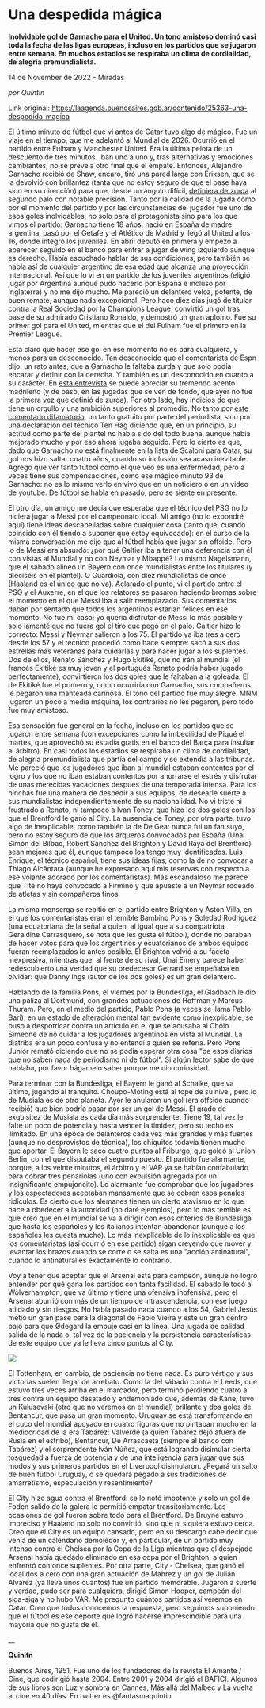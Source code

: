 # Una despedida mágica

**Inolvidable gol de Garnacho para el United. Un tono amistoso dominó casi toda la fecha de las ligas europeas, incluso en los partidos que se jugaron entre semana. En muchos estadios se respiraba un clima de cordialidad, de alegría premundialista.**

14 de November de 2022 - Miradas

_por Quintín_

Link original: https://laagenda.buenosaires.gob.ar/contenido/25363-una-despedida-magica



El último minuto de fútbol que vi antes de Catar tuvo algo de mágico. Fue un viaje en el tiempo, que me adelantó al Mundial de 2026. Ocurrió en el partido entre Fulham y Manchester United. Era la última pelota de un descuento de tres minutos. Iban uno a uno y, tras alternativas y emociones cambiantes, no se preveía otro final que el empate. Entonces, Alejandro Garnacho recibió de Shaw, encaró, tiró una pared larga con Eriksen, que se la devolvió con brillantez (tanta que no estoy seguro de que el pase haya sido en su dirección) para que, desde un ángulo difícil, [definiera de zurda](https://www.mdzol.com/deportes/2022/11/13/el-agonico-gol-de-garnacho-que-le-dio-el-triunfo-al-manchester-united-290859.html) al segundo palo con notable precisión. Tanto por la calidad de la jugada como por el momento del partido y por las circunstancias del jugador fue uno de esos goles inolvidables, no solo para el protagonista sino para los que vimos el partido. Garnacho tiene 18 años, nació en España de madre argentina, pasó por el Getafe y el Atlético de Madrid y llegó al United a los 16, donde integró los juveniles. En abril debutó en primera y empezó a aparecer seguido en el banco para entrar a jugar de wing izquierdo aunque es derecho. Había escuchado hablar de sus condiciones, pero también se habla así de cualquier argentino de esa edad que alcanza una proyección internacional. Así que lo vi en un partido de los juveniles argentinos (eligió jugar por Argentina aunque pudo hacerlo por España e incluso por Inglaterra) y no me dijo mucho. Me pareció un delantero veloz, potente, de buen remate, aunque nada excepcional. Pero hace diez días jugó de titular contra la Real Sociedad por la Champions League, convirtió un gol tras pase de su admirado Cristiano Ronaldo, y demostró un gran aplomo. Fue su primer gol para el United, mientras que el del Fulham fue el primero en la Premier League.




Está claro que hacer ese gol en ese momento no es para cualquiera, y menos para un desconocido. Tan desconocido que el comentarista de Espn dijo, un rato antes, que a Garnacho le faltaba zurda y que solo podía encarar y definir con la derecha. Y también es un desconocido en cuanto a su carácter. En [esta entrevista](https://www.youtube.com/watch?v=wMWlp5m6nBs) se puede apreciar su tremendo acento madrileño (y de paso, en las jugadas que se ven de fondo, que ayer no fue la primera vez que definió de zurda). Por otro lado, hay indicios de que tiene un orgullo y una ambición superiores al promedio. No tanto por [este comentario difamatorio](https://www.cronista.com/mundial-qatar-2022/garnacho-tuvo-una-repudiable-actitud-con-sus-companeros-de-la-seleccion-argentina/), un tanto gratuito por parte del periodista, sino por una declaración del técnico Ten Hag diciendo que, en un principio, su actitud como parte del plantel no había sido del todo buena, aunque había mejorado mucho y por eso ahora jugaba seguido. Pero lo cierto es que, dado que Garnacho no está finalmente en la lista de Scaloni para Catar, su gol nos hizo saltar cuatro años, cuando su inclusión sea acaso inevitable. Agrego que ver tanto fútbol como el que veo es una enfermedad, pero a veces tiene sus compensaciones, como ese mágico minuto 93 de Garnacho: no es lo mismo verlo en vivo que en un noticiero o en un video de youtube. De fútbol se habla en pasado, pero se siente en presente.




El otro día, un amigo me decía que esperaba que el técnico del PSG no lo hiciera jugar a Messi por el campeonato local. Mi amigo (no lo expondré aquí) tiene ideas descabelladas sobre cualquier cosa (tanto que, cuando coincido con él tiendo a suponer que estoy equivocado): en el curso de la misma conversación me dijo que al fútbol había que jugar sin offside. Pero lo de Messi era absurdo: ¿por qué Galtier iba a tener una deferencia con él con vistas al Mundial y no con Neymar y Mbappé? Lo mismo Nagelsmann, que el sábado alineó un Bayern con once mundialistas entre los titulares (y dieciséis en el plantel). O Guardiola, con diez mundialistas de once (Haaland es el único que no va). Aclarado el punto, vi el partido entre el PSG y el Auxerre, en el que los relatores se pasaron haciendo bromas sobre el momento en el que Messi iba a salir reemplazado. Sus comentarios daban por sentado que todos los argentinos estarían felices en ese momento. No fue mi caso: yo quería disfrutar de Messi lo más posible y solo lamenté que no fuera gol el tiro que pegó en el palo. Galtier hizo lo correcto: Messi y Neymar salieron a los 75. El partido ya iba tres a cero desde los 57 y el técnico procedió como hace siempre: sacó a sus dos estrellas más veteranas para cuidarlas y para hacer jugar a los suplentes. Dos de ellos, Renato Sánchez y Hugo Ekitiké, que no irán al mundial (el francés Ekitiké es muy joven y el portugués Renato podría haber jugado perfectamente), convirtieron los dos goles que le faltaban a la goleada. El de Ekitiké fue el primero y, como ocurriría con Garnacho, sus compañeros le pegaron una manteada cariñosa. El tono del partido fue muy alegre. MNM jugaron un poco a media máquina, los contrarios no les pegaron, pero todo fue muy amistoso.




Esa sensación fue general en la fecha, incluso en los partidos que se jugaron entre semana (con excepciones como la imbecilidad de Piqué el martes, que aprovechó su estadía gratis en el banco del Barça para insultar al árbitro). En casi todos los estadios se respiraba un clima de cordialidad, de alegría premundialista que partía del campo y se extendía a las tribunas. Me pareció que los jugadores que iban al mundial estaban contentos por el logro y los que no iban estaban contentos por ahorrarse el estrés y disfrutar de unas merecidas vacaciones después de una temporada intensa. Para los hinchas fue una manera de despedir a sus equipos, de desearle suerte a sus mundialistas independientemente de su nacionalidad. No vi triste ni frustrado a Renato, ni tampoco a Ivan Toney, que hizo los dos goles con los que el Brentford le ganó al City. La ausencia de Toney, por otra parte, tuvo algo de inexplicable, como también la de De Gea: nunca fui un fan suyo, pero no estoy seguro de que los arqueros convocados por España (Unai Simón del Bilbao, Robert Sánchez del Brighton y David Raya del Brentford) sean mejores que él, aunque tampoco los tengo muy identificados. Luis Enrique, el técnico español, tiene sus ideas fijas, como la de no convocar a Thiago Alcântara (aunque he expresado aquí mis reservas con respecto a ese volante adorado por los comentaristas). Más escandaloso me parece que Tité no haya convocado a Firmino y que apueste a un Neymar rodeado de atletas y sin compañeros finos.




La misma monserga se repitió en el partido entre Brighton y Aston Villa, en el que los comentaristas eran el temible Bambino Pons y Soledad Rodríguez (una ecuatoriana de la señal a quien, al igual que a su compatriota Geraldine Carrasquero, se nota que les gusta el fútbol), donde no paraban de hacer votos para que los argentinos y ecuatorianos de ambos equipos fueran reemplazados lo antes posible. El Brighton volvió a su faceta inexpresiva, mientras que, al frente de su rival, Unai Emery parece haber redescubierto una verdad que su predecesor Gerrard se empeñaba en olvidar: que Danny Ings (autor de los dos goles) es un gran delantero.




Hablando de la familia Pons, el viernes por la Bundesliga, el Gladbach le dio una paliza al Dortmund, con grandes actuaciones de Hoffman y Marcus Thuram. Pero, en el medio del partido, Pablo Pons (a veces se llama Pablo Bari), en un estado de alteración mental tan evidente como inexplicable, se puso a despotricar contra un artículo en el que se acusaba al Cholo Simeone de no cuidar a los jugadores argentinos en vista al Mundial. La diatriba era un poco confusa y no entendí a quién se refería. Pero Pons Junior remató diciendo que no se podía esperar otra cosa "de esos diarios que no saben nada de periodismo ni de fútbol". Si algún lector sabe de qué hablaba, por favor hágamelo saber porque me dio curiosidad.




Para terminar con la Bundesliga, el Bayern le ganó al Schalke, que va último, jugando al tranquito. Choupo-Moting está al tope de su nivel, pero lo de Musiala es de otro planeta. Ayer le anularon un gol (era offside cuando recibió) que bien podría pasar por ser un gol de Messi. El grado de exquisitez de Musiala es cada día más sorprendente. Tiene 19, tal vez le falte un poco de potencia y hasta vencer la timidez, pero su techo es ilimitado. En una época de delanteros cada vez más grandes y más fuertes (aunque no desprovistos de técnica), los chiquitos todavía tienen mucho que aportar. El Bayern le sacó cuatro puntos al Friburgo, que goleó al Union Berlin, con el que disputaba el segundo puesto. El partido fue alarmante, porque, a los veinte minutos, el árbitro y el VAR ya se habían confabulado para cobrar tres penariolas (uno con expulsión agregada por un insignificante empujoncito). Lo alarmante fue comprobar que los jugadores y los espectadores aceptaban mansamente que se cobren esos penales ridículos. Es cierto que los alemanes tienen un cierto atavismo en lo que hace a obedecer a la autoridad (no daré ejemplos), pero lo más temible es que creo que en el mundial se va a dirigir con esos criterios de Bundesliga que hasta los españoles y los italianos intentan abandonar (aunque a los españoles les cuesta mucho). Lo más inexplicable de lo inexplicable es que los comentaristas (así ocurrió en ese partido) sigan creyendo que mover y levantar los brazos cuando se corre o se salta es una "acción antinatural", cuando lo antinatural es exactamente lo contrario.




Voy a tener que aceptar que el Arsenal está para campeón, aunque no logro entender por qué gana los partidos con tanta facilidad. El sábado le tocó al Wolverhampton, que va último y tiene una ofensiva inofensiva, pero el Arsenal aburrió con más de un tiempo de intrascendencia, con ese juego atildado y sin riesgos. No había pasado nada cuando a los 54, Gabriel Jesús metió un gran pase para la diagonal de Fábio Vieira y este un gran centro bajo para que Ødegard la empuje casi en la línea. Una jugada de calidad salida de la nada o, tal vez de la paciencia y la persistencia características de este equipo que ya le lleva cinco puntos al City.




[![](https://img.youtube.com/vi/HHlNZeST6Ao/0.jpg)](https://www.youtube.com/watch?v=HHlNZeST6Ao)




El Tottenham, en cambio, de paciencia no tiene nada. Es puro vértigo y sus victorias suelen llegar de arrebato. Como la del sábado contra el Leeds, que estuvo tres veces arriba en el marcador, pero terminó perdiendo cuatro a tres contra un equipo desatado y endemoniado que, además de Kane, tuvo un Kulusevski (otro que no veremos en el mundial) brillante y dos goles de Bentancur, que pasa un gran momento. Uruguay se está transformando en el cuco del mundial apoyado en cuatro figuras que no pintaban mucho en la mediocridad de la era Tabárez: Valverde (a quien Tabárez dejó afuera de Rusia en el estribo), Bentancur, De Arrascaeta (siempre al banco con Tabárez) y el sorprendente Iván Núñez, que está logrando disimular cierta tosquedad a fuerza de potencia y de una inteligencia para jugar que sus modos y sus primeros partidos en el Liverpool disimularon. ¿Pegará un salto de buen fútbol Uruguay, o se quedará pegado a sus tradiciones de amarretismo, especulación y resentimiento?




El City hizo agua contra el Brentford: se lo notó impotente y solo un gol de Foden salido de la galera le permitió empatar transitoriamente. Las ocasiones de gol fueron sobre todo para el Brentford. De Bruyne estuvo impreciso y Haaland no solo no convirtió, sino que ni siquiera estuvo cerca. Creo que el City es un equipo cansado, pero en su descargo cabe decir que venía de un calendario demoledor y, en particular, de un partido muy intenso contra el Chelsea por la Copa de la Liga mientras que el despejado Arsenal había quedado eliminado en esa copa por el Brighton, a quien enfrentó con once suplentes. Por otra parte, City - Chelsea, que ganó el local dos a cero con una gran actuación de Mahrez y un gol de Julián Alvarez (ya lleva unos cuantos) fue un partido memorable. Jugaron a suerte y verdad, pudo ser para cualquiera, dirigió Simon Hooper, campeón del siga-siga y no hubo VAR. Me pregunto cuántos partidos así veremos en Catar. Creo que todos conocemos la respuesta, pero seguimos suponiendo que el fútbol es ese deporte que logró hacerse imprescindible para una mayoría que no gusta de él.




\_\_




**Quinitn**




Buenos Aires, 1951. Fue uno de los fundadores de la revista El Amante / Cine, que codirigió hasta 2004. Entre 2001 y 2004 dirigió el BAFICI. Algunos de sus libros son Luz y sombra en Cannes, Más allá del Malbec y La vuelta al cine en 40 días. En twitter es @fantasmaquintin



